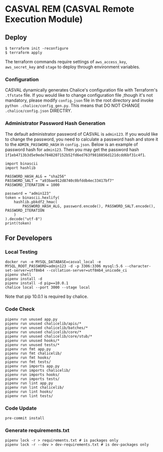 # CASVAL REM (CASVAL Remote Execution Module)


## Deploy

```
$ terraform init -reconfigure
$ terraform apply
```

The terraform commands require settings of `aws_access_key`, `aws_secret_key` and `stage` to deploy through environment variables.

### Configuration

CASVAL dynamically generates Chalice's configuration file with Terraform's `.tfstate` file. If you would like to change configuration file ,though it's not mandatory, please modify `config.json` file in the root directory and invoke `python .chalice/config_gen.py`. This means that DO NOT CHANGE `.chalice/config.json` DIRECTRY.

### Administrator Password Hash Generation

The default administrator password of CASVAL is `admin123`. If you would like to change the password, you need to calculate a password hash and store it to the `ADMIN_PASSWORD_HASH` in `config.json`.
Below is an example of password hash for `admin123`. Then you may get the password hash `1f1eb4713b3d5e9ede7848207152b52fd6ed763f9818856d121dcdd6bf31c4f1`.

```
import binascii
import hashlib

PASSWORD_HASH_ALG = "sha256"
PASSWORD_SALT = "a93bae912d8740c0bfddb4ec33417bf7"
PASSWORD_ITERATION = 1000

password = "admin123"
token = binascii.hexlify(
    hashlib.pbkdf2_hmac(
        PASSWORD_HASH_ALG, password.encode(), PASSWORD_SALT.encode(), PASSWORD_ITERATION
    )
).decode("utf-8")
print(token)
```

## For Developers

### Local Testing

```
docker run -e MYSQL_DATABASE=casval_local -e MYSQL_ROOT_PASSWORD=admin123 -d -p 3306:3306 mysql:5.6 --character-set-server=utf8mb4 --collation-server=utf8mb4_unicode_ci
pipenv shell
pipenv install -d
pipenv install -d pip==10.0.1
chalice local --port 3000 --stage local
```
Note that pip 10.0.1 is required by chalice.


### Code Check

```
pipenv run unused app.py
pipenv run unused chalicelib/apis/*
pipenv run unused chalicelib/batches/*
pipenv run unused chalicelib/core/*
pipenv run unused chalicelib/core/stub/*
pipenv run unused hooks/*
pipenv run unused tests/*
pipenv run fmt app.py
pipenv run fmt chalicelib/
pipenv run fmt hooks/
pipenv run fmt tests/
pipenv run imports app.py
pipenv run imports chalicelib/
pipenv run imports hooks/
pipenv run imports tests/
pipenv run lint app.py
pipenv run lint chalicelib/
pipenv run lint hooks/
pipenv run lint tests/
```

### Code Update
```
pre-commit install
```

### Generate requirements.txt

```
pipenv lock -r > requirements.txt # is packages only
pipenv lock -r --dev > dev-requirements.txt # is dev-packages only
```
